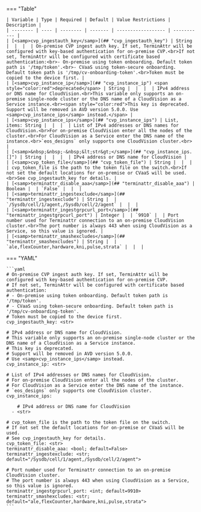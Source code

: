 <!--
  ~ Copyright (c) 2024 Arista Networks, Inc.
  ~ Use of this source code is governed by the Apache License 2.0
  ~ that can be found in the LICENSE file.
  -->
=== "Table"

    | Variable | Type | Required | Default | Value Restrictions | Description |
    | -------- | ---- | -------- | ------- | ------------------ | ----------- |
    | [<samp>cvp_ingestauth_key</samp>](## "cvp_ingestauth_key") | String |  |  |  | On-premise CVP ingest auth key. If set, TerminAttr will be configured with key-based authentication for on-premise CVP.<br>If not set, TerminAttr will be configured with certificate based authentication:<br>- On-premise using token onboarding. Default token path is '/tmp/token'.<br>- CVaaS using token-secure onboarding. Default token path is '/tmp/cv-onboarding-token'.<br>Token must be copied to the device first. |
    | [<samp>cvp_instance_ip</samp>](## "cvp_instance_ip") <span style="color:red">deprecated</span> | String |  |  |  | IPv4 address or DNS name for CloudVision.<br>This variable only supports an on-premise single-node cluster or the DNS name of a CloudVision as a Service instance.<br><span style="color:red">This key is deprecated. Support will be removed in AVD version 5.0.0. Use <samp>cvp_instance_ips</samp> instead.</span> |
    | [<samp>cvp_instance_ips</samp>](## "cvp_instance_ips") | List, items: String |  |  |  | List of IPv4 addresses or DNS names for CloudVision.<br>For on-premise CloudVision enter all the nodes of the cluster.<br>For CloudVision as a Service enter the DNS name of the instance.<br>`eos_designs` only supports one CloudVision cluster.<br> |
    | [<samp>&nbsp;&nbsp;-&nbsp;&lt;str&gt;</samp>](## "cvp_instance_ips.[]") | String |  |  |  | IPv4 address or DNS name for CloudVision |
    | [<samp>cvp_token_file</samp>](## "cvp_token_file") | String |  |  |  | cvp_token_file is the path to the token file on the switch.<br>If not set the default locations for on-premise or CVaaS will be used.<br>See cvp_ingestauth_key for details. |
    | [<samp>terminattr_disable_aaa</samp>](## "terminattr_disable_aaa") | Boolean |  | `False` |  |  |
    | [<samp>terminattr_ingestexclude</samp>](## "terminattr_ingestexclude") | String |  | `/Sysdb/cell/1/agent,/Sysdb/cell/2/agent` |  |  |
    | [<samp>terminattr_ingestgrpcurl_port</samp>](## "terminattr_ingestgrpcurl_port") | Integer |  | `9910` |  | Port number used for Terminattr connection to an on-premise CloudVision cluster.<br>The port number is always 443 when using CloudVision as a Service, so this value is ignored. |
    | [<samp>terminattr_smashexcludes</samp>](## "terminattr_smashexcludes") | String |  | `ale,flexCounter,hardware,kni,pulse,strata` |  |  |

=== "YAML"

    ```yaml
    # On-premise CVP ingest auth key. If set, TerminAttr will be configured with key-based authentication for on-premise CVP.
    # If not set, TerminAttr will be configured with certificate based authentication:
    # - On-premise using token onboarding. Default token path is '/tmp/token'.
    # - CVaaS using token-secure onboarding. Default token path is '/tmp/cv-onboarding-token'.
    # Token must be copied to the device first.
    cvp_ingestauth_key: <str>

    # IPv4 address or DNS name for CloudVision.
    # This variable only supports an on-premise single-node cluster or the DNS name of a CloudVision as a Service instance.
    # This key is deprecated.
    # Support will be removed in AVD version 5.0.0.
    # Use <samp>cvp_instance_ips</samp> instead.
    cvp_instance_ip: <str>

    # List of IPv4 addresses or DNS names for CloudVision.
    # For on-premise CloudVision enter all the nodes of the cluster.
    # For CloudVision as a Service enter the DNS name of the instance.
    # `eos_designs` only supports one CloudVision cluster.
    cvp_instance_ips:

        # IPv4 address or DNS name for CloudVision
      - <str>

    # cvp_token_file is the path to the token file on the switch.
    # If not set the default locations for on-premise or CVaaS will be used.
    # See cvp_ingestauth_key for details.
    cvp_token_file: <str>
    terminattr_disable_aaa: <bool; default=False>
    terminattr_ingestexclude: <str; default="/Sysdb/cell/1/agent,/Sysdb/cell/2/agent">

    # Port number used for Terminattr connection to an on-premise CloudVision cluster.
    # The port number is always 443 when using CloudVision as a Service, so this value is ignored.
    terminattr_ingestgrpcurl_port: <int; default=9910>
    terminattr_smashexcludes: <str; default="ale,flexCounter,hardware,kni,pulse,strata">
    ```
